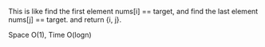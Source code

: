

This is like find the first element nums[i] == target,  and find the last element nums[j] == target. and return {i, j}.   

Space O(1),  Time O(logn)    


